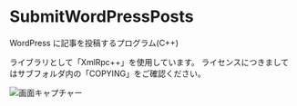 # SubmitWordPressPosts
WordPress に記事を投稿するプログラム(C++)

ライブラリとして「XmlRpc++」を使用しています。
ライセンスにつきましてはサブフォルダ内の「COPYING」をご確認ください。

![画面キャプチャー](https://github.com/kenjinote/SubmitWordPressPosts/wiki/preview.png "画面キャプチャー")
